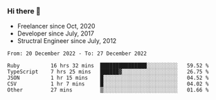 ### Hi there 👋

- Freelancer since Oct, 2020
- Developer since July, 2017
- Structral Engineer since July, 2012

<!--START_SECTION:waka-->

```text
From: 20 December 2022 - To: 27 December 2022

Ruby          16 hrs 32 mins  ███████████████░░░░░░░░░░   59.52 %
TypeScript    7 hrs 25 mins   ██████▓░░░░░░░░░░░░░░░░░░   26.75 %
JSON          1 hr 15 mins    █░░░░░░░░░░░░░░░░░░░░░░░░   04.52 %
CSV           1 hr 7 mins     █░░░░░░░░░░░░░░░░░░░░░░░░   04.02 %
Other         27 mins         ▒░░░░░░░░░░░░░░░░░░░░░░░░   01.66 %
```

<!--END_SECTION:waka-->
